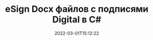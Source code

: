 ---
############################# Static ############################
layout: "auto-gen-signature"
date: 2022-03-01T15:12:22
draft: false
operation: Sign
signaturetype: Digital
fileformat: Docx
productName: .NET
lang: ru
productCode: net
otherformats: pdf doc docx docm dot dotx odt ott xls xlsx xlsm xlsb ods ots xltx xltm pptx pptm
breadcrumb: Put Digital signature on Docx for C#

############################# Head ############################
head_title: "Добавление цифровых электронных подписей в файл Docx с C#"
head_description: "Поместите цифровую подпись в файл Docx для .NET, используя несколько строк кода. Используйте API подписи документов GroupDocs для подписи десятков форматов файлов."

############################# Header ############################
title: "eSign Docx файлов с подписями Digital в C#"
description: "Как добавить подпись Digital с помощью нескольких строк кода .NET"
bg_image: "https://cms.admin.containerize.com/templates/aspose/App_Themes/V3/images/bg/header1.png"
bg_overlay: false
button:
    enable: true

############################# SubMenu ############################
submenu:
    enable: true

    left:
        img_alt: "GroupDocs.Signature for .NET"
        image: "https://cms.admin.containerize.com/templates/groupdocs/images/product-logos/90x90-noborder/groupdocs-signature-net.png"
        product: "GroupDocs.Signature"
        platform: ".NET"



############################# About ############################
about:
    enable: true
    title: "Об API цифровых подписей GroupDocs.Signature for .NET"
    content: |
        [GroupDocs.Signature for .NET](https://products.groupdocs.com/signature/net/) — популярный API для оформления документов с помощью цифровых электронных подписей и цифровых сертификатов. Для API цифровых подписей используются файлы сертификатов PFX для создания документа с защищенными паролем закрытыми и открытыми ключами. Цифровые подписи могут использоваться для сертификации деловых документов с помощью eSign PDF на определенной странице, для сертификации целых документов Microsoft Office, таких как файлы Word, Excel, Powerpoint и документы Open Office. Клиенты могут легко манипулировать подписями, например редактировать их, удалять или корректировать. API предоставляет способ поиска и проверки подписей. Кроме того, предусмотрено множество возможностей для настройки подписей.
    

############################# Steps ############################
steps:
    enable: true
    title_left: "Действия по подписанию Docx с помощью Digital в C#"
    content_left: |
        [GroupDocs.Signature for .NET](https://products.groupdocs.com/signature/net/) позволяет быстро и легко подписывать документы Docx с подписями Digital.
        
        * Создайте экземпляр класса Signature, предоставляющий файл Docx, который должен быть подписан как путь или поток памяти.
        * Создайте экземпляр класса SignOptions и установите все требуемые данные.
        * Вызвать метод Signature.Sign(), передав выходной файл Docx или поток памяти

    title_right: " Системные Требования"
    content_right: |
        GroupDocs.Signature for .NET поддерживаются на всех основных платформах и операционных системах. Перед выполнением приведенного ниже кода убедитесь, что в вашей системе установлены следующие предварительные компоненты.

        * Операционные системы: Microsoft Windows, Linux, MacOS
        * Среды разработки: Microsoft Visual Studio, Xamarin, MonoDevelop
        * Frameworks: .NET Framework, .NET Standard, .NET Core, Mono
        * Получите последнюю версию GroupDocs.Signature for .NET из [Nuget](https://www.nuget.org/packages/groupdocs.signature)
         
    code: |
        ```csharp    
                
        // Set up input Docx file
        string filePath = "input.docx";
        // Set up output file
        string outputFilePath = "output.docx";
        // Provide digital certificate
        string certificateFilePath = "certificate.pfx";

        // Instantiate Signature for input file
        using (GroupDocs.Signature.Signature signature = new GroupDocs.Signature.Signature(filePath))
        {
                //Provide sign options
                DigitalSignOptions options = new DigitalSignOptions(certificateFilePath)
                {
                    // set certificate password
                    Password = "1234567890",
                    // set signature position
                    Left = 50,
                    Top = 200,
                };

                // sign Docx document
                SignResult result = signature.Sign(outputFilePath, options);
        }

        ```

############################# Demos ############################
demos:
    enable: true
    title: "Подписание Docx документов с помощью Digital Live Demo"
    content: |
       Подпишите файл Docx с различными подписями прямо сейчас, посетив веб-сайт [GroupDocs.Signature App](https://products.groupdocs.app/signature/family). Бесплатная онлайн-демонстрация ждет вас.          

############################# More Formats ############################
more_formats:
    enable: true
    title: "Другие поддерживаемые подписи Digital для C#"
    content: |
        "Вы также можете подписать Docx другими типами подписи. См. список ниже."
    format: 
       
       
back_to_top:
    enable: true
---